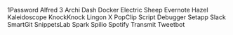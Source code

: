 1Password
Alfred 3
Archi
Dash
Docker
Electric Sheep
Evernote
Hazel
Kaleidoscope
KnockKnock
Lingon X
PopClip
Script Debugger
Setapp
Slack
SmartGit
SnippetsLab
Spark
Spilio
Spotify
Transmit
Tweetbot

